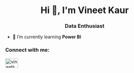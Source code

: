 <h1 align="center">Hi 👋, I'm Vineet Kaur</h1>
<h3 align="center">Data Enthusiast</h3>

- 🌱 I’m currently learning **Power BI**

<h3 align="left">Connect with me:</h3>
<p align="left">
<a href="https://linkedin.com/in/vineetkaur91" target="blank"><img align="center" src="https://raw.githubusercontent.com/rahuldkjain/github-profile-readme-generator/master/src/images/icons/Social/linked-in-alt.svg" alt="vineetkaur91" height="30" width="40" /></a>
</p>
